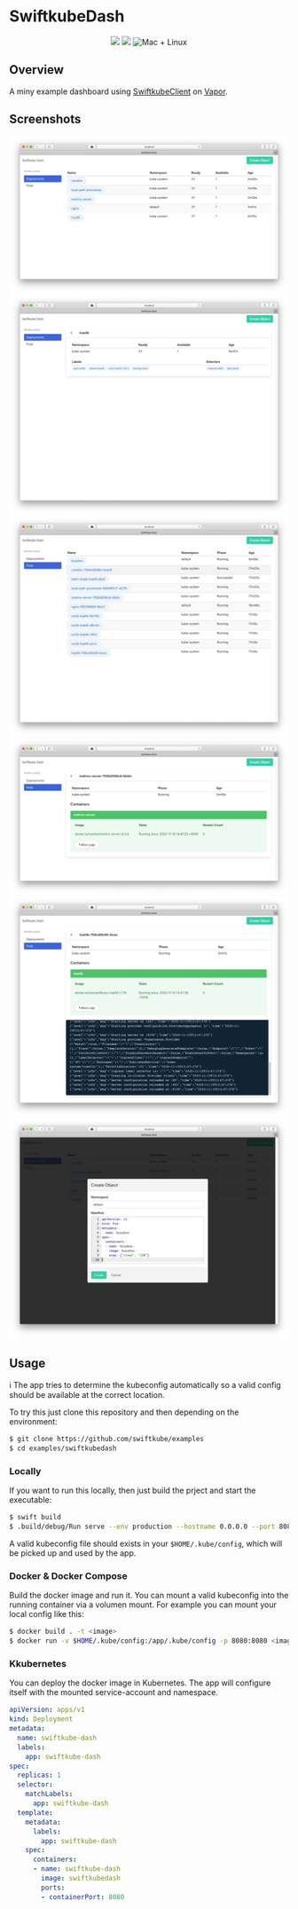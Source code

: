 # SwiftkubeDash

<p align="center">
	<img src="https://img.shields.io/badge/Swift-5.2-orange.svg" />
	<img src="https://img.shields.io/badge/SwiftkubeClient-0.1.0-blue.svg" />
	<img src="https://img.shields.io/badge/platforms-mac+linux-brightgreen.svg?style=flat" alt="Mac + Linux" />
</p>

## Overview

A miny example dashboard using [SwiftkubeClient](https://github.com/swiftkube/client) on [Vapor](https://github.com/vaopr/vapor).

## Screenshots

![Deployments](./Screenshots/deployments.png)
![Deployment](./Screenshots/one-deployment.png)
![Pods](./Screenshots/pods.png)
![Pod](./Screenshots/one-pod.png)
![Logs](./Screenshots/logs.png)
![Create](./Screenshots/create-object.png)

## Usage

:information_source: The app tries to determine the kubeconfig automatically so a valid config should be available at the correct location.

To try this just clone this repository and then depending on the environment:

```bash
$ git clone https://github.com/swiftkube/examples
$ cd examples/swiftkubedash
```

### Locally

If you want to run this locally, then just build the prject and start the executable:

```bash
$ swift build
$ .build/debug/Run serve --env production --hostname 0.0.0.0 --port 8080
```

A valid kubeconfig file should exists in your `$HOME/.kube/config`, which will be picked up and used by the app.

### Docker & Docker Compose

Build the docker image and run it. You can mount a valid kubeconfig into the running container via a volumen mount. For example you can mount your local config like this:

```bash
$ docker build . -t <image>
$ docker run -v $HOME/.kube/config:/app/.kube/config -p 8080:8080 <image> 
```

### Kkubernetes

You can deploy the docker image in Kubernetes. The app will configure itself with the mounted service-account and namespace.

```yaml
apiVersion: apps/v1
kind: Deployment
metadata:
  name: swiftkube-dash
  labels:
    app: swiftkube-dash
spec:
  replicas: 1
  selector:
    matchLabels:
      app: swiftkube-dash
  template:
    metadata:
      labels:
        app: swiftkube-dash
    spec:
      containers:
      - name: swiftkube-dash
        image: swiftkubedash
        ports:
        - containerPort: 8080
```
